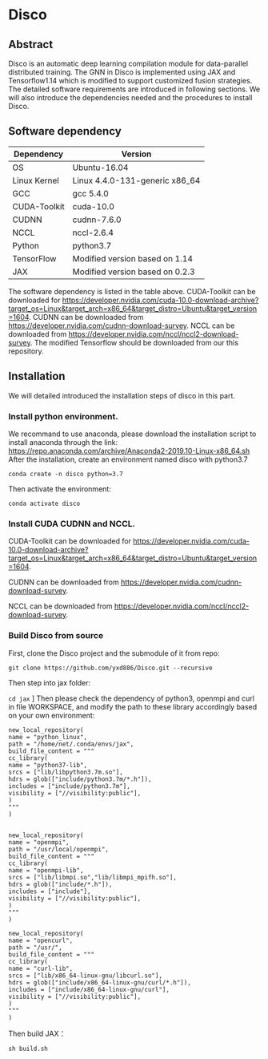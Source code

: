 # Disco
## Abstract 
Disco is an automatic deep learning compilation module for data-parallel distributed training.
The GNN in Disco is implemented using JAX and Tensorflow1.14 which is modified to support customized fusion strategies. 
The detailed software requirements are introduced in following sections. We will also introduce the dependencies needed and the procedures to install Disco.

## Software dependency
Dependency | Version 
--- | --- 
OS  | Ubuntu-16.04   
Linux Kernel | Linux 4.4.0-131-generic x86_64 
GCC | gcc 5.4.0
CUDA-Toolkit |  cuda-10.0
CUDNN | cudnn-7.6.0
NCCL |  nccl-2.6.4 
Python |  python3.7
TensorFlow |  Modified version based on 1.14
JAX |  Modified version based on 0.2.3


The software dependency is listed in the table above. 
CUDA-Toolkit can be downloaded for https://developer.nvidia.com/cuda-10.0-download-archive?target_os=Linux&target_arch=x86_64&target_distro=Ubuntu&target_version=1604. 
CUDNN can be downloaded from https://developer.nvidia.com/cudnn-download-survey. NCCL can be downloaded from https://developer.nvidia.com/nccl/nccl2-download-survey. 
The modified Tensorflow should be downloaded from our this repository.

## Installation
We will detailed introduced the installation steps of disco in this part.
### Install python environment. 
We recommand to use anaconda, please download the installation script to install anaconda through the link: https://repo.anaconda.com/archive/Anaconda2-2019.10-Linux-x86_64.sh
After the installation, create an environment named disco with python3.7

`conda create -n disco python=3.7`

Then activate the environment:

`conda activate disco`

### Install CUDA CUDNN and NCCL. 
CUDA-Toolkit can be downloaded for https://developer.nvidia.com/cuda-10.0-download-archive?target_os=Linux&target_arch=x86_64&target_distro=Ubuntu&target_version=1604. 

CUDNN can be downloaded from https://developer.nvidia.com/cudnn-download-survey. 

NCCL can be downloaded from https://developer.nvidia.com/nccl/nccl2-download-survey. 

### Build Disco from source
First, clone the Disco project and the submodule of it from repo:

`git clone https://github.com/yxd886/Disco.git --recursive`

Then step into jax folder:

`cd jax`
]
Then please check the dependency of python3, openmpi and curl in file WORKSPACE, and modify the path to these library accordingly based on your own environment:

```
new_local_repository(
name = "python_linux",
path = "/home/net/.conda/envs/jax",
build_file_content = """
cc_library(
name = "python37-lib",
srcs = ["lib/libpython3.7m.so"],
hdrs = glob(["include/python3.7m/*.h"]),
includes = ["include/python3.7m"],
visibility = ["//visibility:public"],
)
"""
)


new_local_repository(
name = "openmpi",
path = "/usr/local/openmpi",
build_file_content = """
cc_library(
name = "openmpi-lib",
srcs = ["lib/libmpi.so","lib/libmpi_mpifh.so"],
hdrs = glob(["include/*.h"]),
includes = ["include"],
visibility = ["//visibility:public"],
)
"""
)

new_local_repository(
name = "opencurl",
path = "/usr/",
build_file_content = """
cc_library(
name = "curl-lib",
srcs = ["lib/x86_64-linux-gnu/libcurl.so"],
hdrs = glob(["include/x86_64-linux-gnu/curl/*.h"]),
includes = ["include/x86_64-linux-gnu/curl"],
visibility = ["//visibility:public"],
)
"""
)
```
Then build JAX：

`sh build.sh`
